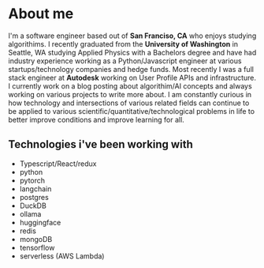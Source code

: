 # About me

I'm a software engineer based out of **San Franciso, CA** who enjoys studying algorithims. I recently graduated from the **University of Washington** in Seattle, WA studying Applied Physics with a Bachelors degree and have had industry experience working as a Python/Javascript engineer at various startups/technology companies and hedge funds. Most recently I was a full stack engineer at **Autodesk** working on User Profile APIs and infrastructure. I currently work on a blog posting about algorithim/AI concepts and always working on various projects to write more about. I am constantly curious in how technology and intersections of various related fields can continue to be applied to various scientific/quantitative/technological problems in life to better improve conditions and improve learning for all.


## Technologies i've been working with
* Typescript/React/redux
* python
* pytorch
* langchain
* postgres
* DuckDB
* ollama
* huggingface
* redis
* mongoDB
* tensorflow
* serverless (AWS Lambda)

